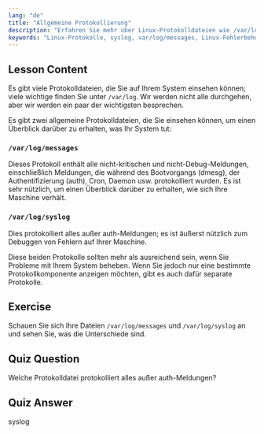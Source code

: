 ```yaml
---
lang: "de"
title: "Allgemeine Protokollierung"
description: "Erfahren Sie mehr über Linux-Protokolldateien wie /var/log/messages und syslog. Verstehen Sie ihre Unterschiede für eine effektive Systemfehlerbehebung. Beginnen Sie Ihre Linux-Reise!"
keywords: "Linux-Protokolle, syslog, var/log/messages, Linux-Fehlerbehebung, Linux-Anfänger, Linux-Anleitung, Systemprotokolle"
---
```


## Lesson Content

Es gibt viele Protokolldateien, die Sie auf Ihrem System einsehen können; viele wichtige finden Sie unter `/var/log`. Wir werden nicht alle durchgehen, aber wir werden ein paar der wichtigsten besprechen.

Es gibt zwei allgemeine Protokolldateien, die Sie einsehen können, um einen Überblick darüber zu erhalten, was Ihr System tut:

### `/var/log/messages`

Dieses Protokoll enthält alle nicht-kritischen und nicht-Debug-Meldungen, einschließlich Meldungen, die während des Bootvorgangs (dmesg), der Authentifizierung (auth), Cron, Daemon usw. protokolliert wurden. Es ist sehr nützlich, um einen Überblick darüber zu erhalten, wie sich Ihre Maschine verhält.

### `/var/log/syslog`

Dies protokolliert alles außer auth-Meldungen; es ist äußerst nützlich zum Debuggen von Fehlern auf Ihrer Maschine.

Diese beiden Protokolle sollten mehr als ausreichend sein, wenn Sie Probleme mit Ihrem System beheben. Wenn Sie jedoch nur eine bestimmte Protokollkomponente anzeigen möchten, gibt es auch dafür separate Protokolle.

## Exercise

Schauen Sie sich Ihre Dateien `/var/log/messages` und `/var/log/syslog` an und sehen Sie, was die Unterschiede sind.

## Quiz Question

Welche Protokolldatei protokolliert alles außer auth-Meldungen?

## Quiz Answer

syslog
